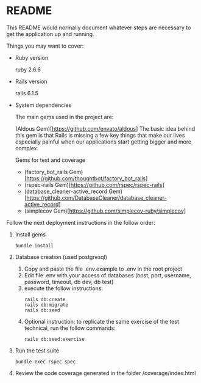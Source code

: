 # README

This README would normally document whatever steps are necessary to get the
application up and running.

Things you may want to cover:

* Ruby version

  ruby 2.6.6

* Rails version

  rails 6.1.5

* System dependencies
  
  The main gems used in the project are:

  (Aldous Gem)[https://github.com/envato/aldous]
  The basic idea behind this gem is that Rails is missing a few key things that make our lives especially painful when our applications start getting bigger and more complex.

  Gems for test and coverage
  * (factory_bot_rails Gem)[https://github.com/thoughtbot/factory_bot_rails] 
  * (rspec-rails Gem)[https://github.com/rspec/rspec-rails] 
  * (database_cleaner-active_record Gem)[https://github.com/DatabaseCleaner/database_cleaner-active_record] 
  * (simplecov Gem)[https://github.com/simplecov-ruby/simplecov] 
  
Follow the next deployment instructions in the follow order:

  1. Install gems
    
     ```
     bundle install
  2. Database creation (used postgresql)
     1. Copy and paste the file .env.example to .env in the root project
     2. Edit file .env with your access of databases (host, port, username, password, timeout, db dev, db test)
     3. execute the follow instructions:
        ```
        rails db:create
        rails db:migrate
        rails db:seed
     4. Optional instruction: to replicate the same exercise of the test technical, run the follow commands:
        ```
        rails db:seed:exercise
     
  3. Run the test suite
  
      ```
      bundle exec rspec spec

  4. Review the code coverage generated in the folder /coverage/index.html 

